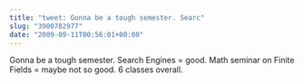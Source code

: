 ```yaml
---
title: "tweet: Gonna be a tough semester. Searc"
slug: "3900782977"
date: "2009-09-11T00:56:01+00:00"
---
```

Gonna be a tough semester. Search Engines = good. Math seminar on Finite Fields = maybe not so good. 6 classes overall.